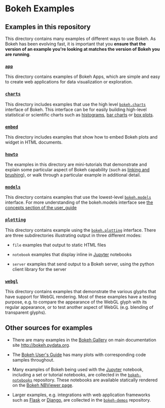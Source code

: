 # Bokeh Examples

## Examples in this repository

This directory contains many examples of different ways to use Bokeh. As Bokeh has been evolving
fast, it is important that you **ensure that the version of an example you're looking at matches
the version of Bokeh you are running**.

### [`app`](app/)

This directory contains examples of Bokeh Apps, which are simple and easy to create web applications for data visualization or exploration.

### [`charts`](charts/)

This directory includes examples that use the high level
[`bokeh.charts`](http://bokeh.pydata.org/en/latest/docs/user_guide/charts.html)
interface of Bokeh. This interface can be for easily building high-level
statistical or scientific charts such as
[histograms](http://bokeh.pydata.org/en/latest/docs/user_guide/charts.html#histograms),
[bar charts](http://bokeh.pydata.org/en/latest/docs/user_guide/charts.html#bar-charts) or
[box plots](http://bokeh.pydata.org/en/latest/docs/user_guide/charts.html#box-plots).

### [`embed`](embed/)

This directory includes examples that show how to embed Bokeh plots and widget in HTML documents.

### [`howto`](howto/)

The examples in this directory are mini-tutorials that demonstrate and explain
some  particular aspect of Bokeh capability (such as [linking and
brushing](http://www.infovis-wiki.net/index.php?title=Linking_and_Brushing)),
or walk through a particular example in additional detail.

### [`models`](models/)

This directory contains examples that use the lowest-level
[`bokeh.models`](http://bokeh.pydata.org/en/latest/docs/reference/models.html)
interface. For more understanding of the bokeh.models interface see [the
concepts section of the
user_guide](http://bokeh.pydata.org/en/latest/docs/user_guide/concepts.html#bokeh-models)

### [`plotting`](plotting/)

This directory contains example using the
[`bokeh.plotting`](http://bokeh.pydata.org/en/latest/docs/user_guide/plotting.html)
interface. There are three subdirectories illustrating output in three
different modes:

* `file` examples that output to static HTML files

* `notebook` examples that display inline in [Jupyter](http://jupyter.org) notebooks

* `server` examples that send output to a Bokeh server, using the python client library for the server

### [`webgl`](webgl/)

This directory contains examples that demonstrate the various glyphs that have
support for WebGL rendering. Most of these examples have a testing purpose, e.g.
to compare the appearance of the WebGL glyph with its regular appearance, or to
test another aspect of WebGL (e.g. blending of transparent glyphs).


## Other sources for examples

* There are many examples in the [Bokeh Gallery](http://bokeh.pydata.org/en/latest/docs/gallery.html) on main documentation site http://bokeh.pydata.org.

* The [Bokeh User's Guide](http://bokeh.pydata.org/en/latest/docs/user_guide.html) has many plots with corresponding code samples throughout.

* Many examples of Bokeh being used with the [Jupyter](http://jupyter.org) notebook, including a set or tutorial notebooks, are collected in the [`bokeh-notebooks`](https://github.com/bokeh/bokeh-notebooks) repository. These notebooks are available statically rendered on the [Bokeh NBViewer page](http://nbviewer.jupyter.org/github/bokeh/bokeh-notebooks/blob/master/index.ipynb).

* Larger examples, e.g. integrations with web application frameworks such as [Flask](http://flask.pocoo.org) or [Django](https://www.djangoproject.com), are collected in the [`bokeh-demos`](https://github.com/bokeh/bokeh-demos) repository.
